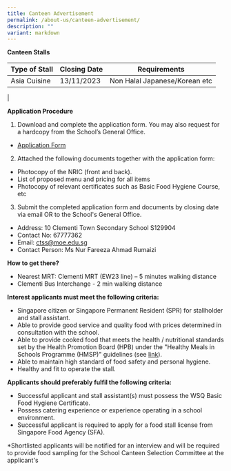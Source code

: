 ```yaml
---
title: Canteen Advertisement
permalink: /about-us/canteen-advertisement/
description: ""
variant: markdown
---
```

**Canteen Stalls**

| Type of Stall | Closing Date | Requirements |
| -------- | -------- | -------- |
| Asia Cuisine    | 13/11/2023    |   Non Halal Japanese/Korean etc  |
|

**Application Procedure**

1. Download and complete the application form. You may also request for a hardcopy from the School’s General Office.
* [Application Form](/files/Forms/canteen%20formbf7.pdf)

2. Attached the following documents together with the application form:
* Photocopy of the NRIC (front and back).
* List of proposed menu and pricing for all items
* Photocopy of relevant certificates such as Basic Food Hygiene Course, etc

3. Submit the completed application form and documents by closing date via email OR to the School's General Office.

* Address: 10 Clementi Town Secondary School S129904
* Contact No:  67777362
* Email:  ctss@moe.edu.sg
* Contact Person: Ms Nur Fareeza Ahmad Rumaizi

**How to get there?**
* Nearest MRT: Clementi MRT (EW23 line) – 5 minutes walking distance
* Clementi Bus Interchange - 2 min walking distance

**Interest applicants must meet the following criteria:**
* Singapore citizen or Singapore Permanent Resident (SPR) for stallholder and stall assistant.
* Able to provide good service and quality food with prices determined in consultation with the school.
* Able to provide cooked food that meets the health / nutritional standards set by the Health Promotion Board (HPB) under the "Healthy Meals in Schools Programme (HMSP)" guidelines (see [link](https://www.hpb.gov.sg/schools/school-programmes/healthy-meals-in-schools-programme)).
* Able to maintain high standard of food safety and personal hygiene.
* Healthy and fit to operate the stall.


**Applicants should preferably fulfil the following criteria:**
* Successful applicant and stall assistant(s) must possess the WSQ Basic Food Hygiene Certificate.
* Possess catering experience or experience operating in a school environment.
* Successful applicant is required to apply for a food stall license from Singapore Food Agency (SFA).


*Shortlisted applicants will be notified for an interview and will be required to provide food sampling for the School Canteen Selection Committee at the applicant's